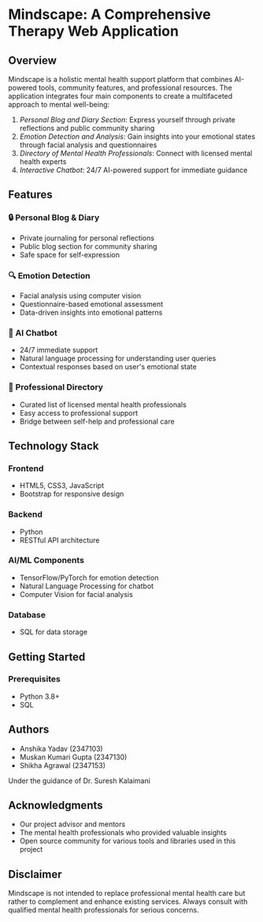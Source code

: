# Mindscape: A Comprehensive Therapy Web Application

## Overview
Mindscape is a holistic mental health support platform that combines AI-powered tools, community features, and professional resources. The application integrates four main components to create a multifaceted approach to mental well-being:

1. *Personal Blog and Diary Section*: Express yourself through private reflections and public community sharing
2. *Emotion Detection and Analysis*: Gain insights into your emotional states through facial analysis and questionnaires
3. *Directory of Mental Health Professionals*: Connect with licensed mental health experts
4. *Interactive Chatbot*: 24/7 AI-powered support for immediate guidance

## Features

### 🔒 Personal Blog & Diary
- Private journaling for personal reflections
- Public blog section for community sharing
- Safe space for self-expression

### 🔍 Emotion Detection
- Facial analysis using computer vision
- Questionnaire-based emotional assessment
- Data-driven insights into emotional patterns

### 🤖 AI Chatbot
- 24/7 immediate support
- Natural language processing for understanding user queries
- Contextual responses based on user's emotional state

### 👥 Professional Directory
- Curated list of licensed mental health professionals
- Easy access to professional support
- Bridge between self-help and professional care

## Technology Stack

### Frontend
- HTML5, CSS3, JavaScript
- Bootstrap for responsive design

### Backend
- Python 
- RESTful API architecture

### AI/ML Components
- TensorFlow/PyTorch for emotion detection
- Natural Language Processing for chatbot
- Computer Vision for facial analysis

### Database
- SQL for data storage

## Getting Started

### Prerequisites
- Python 3.8+
- SQL

  

## Authors
- Anshika Yadav (2347103)
- Muskan Kumari Gupta (2347130)
- Shikha Agrawal (2347153)

Under the guidance of Dr. Suresh Kalaimani

## Acknowledgments
- Our project advisor and mentors
- The mental health professionals who provided valuable insights
- Open source community for various tools and libraries used in this project

## Disclaimer
Mindscape is not intended to replace professional mental health care but rather to complement and enhance existing services. Always consult with qualified mental health professionals for serious concerns.

